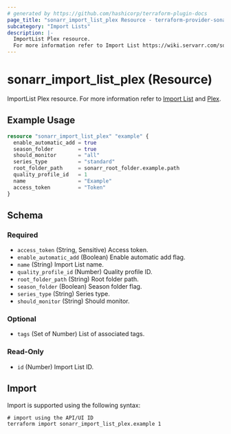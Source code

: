 ```yaml
---
# generated by https://github.com/hashicorp/terraform-plugin-docs
page_title: "sonarr_import_list_plex Resource - terraform-provider-sonarr"
subcategory: "Import Lists"
description: |-
  ImportList Plex resource.
  For more information refer to Import List https://wiki.servarr.com/sonarr/settings#import-lists and Plex https://wiki.servarr.com/sonarr/supported#pleximport.
---
```


# sonarr_import_list_plex (Resource)

<!-- subcategory:Import Lists -->
ImportList Plex resource.
For more information refer to [Import List](https://wiki.servarr.com/sonarr/settings#import-lists) and [Plex](https://wiki.servarr.com/sonarr/supported#pleximport).

## Example Usage

```terraform
resource "sonarr_import_list_plex" "example" {
  enable_automatic_add = true
  season_folder        = true
  should_monitor       = "all"
  series_type          = "standard"
  root_folder_path     = sonarr_root_folder.example.path
  quality_profile_id   = 1
  name                 = "Example"
  access_token         = "Token"
}
```

<!-- schema generated by tfplugindocs -->
## Schema

### Required

- `access_token` (String, Sensitive) Access token.
- `enable_automatic_add` (Boolean) Enable automatic add flag.
- `name` (String) Import List name.
- `quality_profile_id` (Number) Quality profile ID.
- `root_folder_path` (String) Root folder path.
- `season_folder` (Boolean) Season folder flag.
- `series_type` (String) Series type.
- `should_monitor` (String) Should monitor.

### Optional

- `tags` (Set of Number) List of associated tags.

### Read-Only

- `id` (Number) Import List ID.

## Import

Import is supported using the following syntax:

```shell
# import using the API/UI ID
terraform import sonarr_import_list_plex.example 1
```
